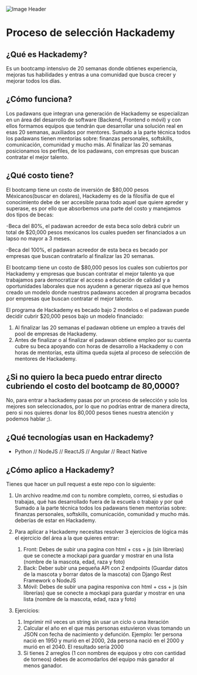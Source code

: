 ![Image Header](https://scontent.fmzt1-1.fna.fbcdn.net/v/t1.6435-9/152669709_1715386385311335_4237383846142032022_n.png?_nc_cat=111&ccb=1-3&_nc_sid=e3f864&_nc_eui2=AeFPN6WbwCzk8dd0nWJBNzJ8SAwqN3h5yNFIDCo3eHnI0SPLJWVgOn15e5qzeKatZ6I&_nc_ohc=y7S68cnsXAwAX-GtKfI&_nc_ht=scontent.fmzt1-1.fna&oh=e6ca04806a4d76879342f3a9984b3315&oe=60CA715F)

# Proceso de selección Hackademy

## ¿Qué es Hackademy?
Es un bootcamp intensivo de 20 semanas donde obtienes experiencia, mejoras tus habilidades y entras a una comunidad que busca crecer y mejorar todos los días.

## ¿Cómo funciona?
Los padawans que integran una generación de Hackademy se especializan en un área del desarrollo de software (Backend, Frontend o móvil) y con ellos formamos equipos que tendrán que desarrollar una solución real en esas 20 semanas, auxiliados por mentores.
Sumado a la parte técnica todos los padawans tienen mentorías sobre: finanzas personales, softskills, comunicación, comunidad y mucho más.
Al finalizar las 20 semanas posicionamos los perfiles, de los padawans, con empresas que buscan contratar el mejor talento.

## ¿Qué costo tiene?
El bootcamp tiene un costo de inversión de $80,000 pesos Méxicanos(buscar en dolares), Hackademy es de la filosifía de que el conocimiento debe de ser accesible paraa todo aquel que quiere apreder y superase, es por ello que absorbemos una parte del costo y manejamos dos tipos de becas: 

-Beca del 80%, el padawan acreedor de esta beca solo debrá cubrir un total de $20,000 pesos mexicanos los cuales pueden ser financiados a un lapso no mayor a 3 meses. 

-Beca del 100%, el padawan acreedor de esta beca es becado por empresas que buscan contratarlo al finalizar las 20 semanas.

El bootcamp tiene un costo de $80,000 pesos los cuales son cubiertos por Hackademy y empresas que buscan contratar el mejor talento ya que trabajamos para democratizar el acceso a educación de calidad y a oportunidades laborales que nos ayudenn a generar riqueza así que hemos creado un modelo donde nuestros padawans acceden al programa becados por empresas que buscan contratar el mejor talento.

El programa de Hackademy es becado bajo 2 modelos o el padawan puede decidir cubrir $20,000 pesos bajo un modelo financiado:
1. Al finalizar las 20 semanas el padawan obtiene un empleo a través del pool de empresas de Hackademy.
2. Antes de finalizar o al finalizar el padawan obtiene empleo por su cuenta cubre su beca apoyando con horas de desarrollo a Hackademy o con horas de mentorías, esta última queda sujeta al proceso de selección de mentores de Hackademy.

## ¿Si no quiero la beca puedo entrar directo cubriendo el costo del bootcamp de 80,0000?
No, para entrar a hackademy pasas por un proceso de selección y solo los mejores son seleccionados, por lo que no podrías entrar de manera directa, pero si nos quieres donar los 80,000 pesos tienes nuestra atención y podemos hablar ;).

## ¿Qué tecnologías usan en Hackademy?
- Python // NodeJS // ReactJS // Angular // React Native 

## ¿Cómo aplico a Hackademy?
Tienes que hacer un pull request a este repo con lo siguiente:
1. Un archivo readme.md con tu nombre completo, correo, si estudias o trabajas, qué has desarrollado fuera de la escuela o trabajo y por qué
Sumado a la parte técnica todos los padawans tienen mentorías sobre: finanzas personales, softskills, comunicación, comunidad y mucho más. deberías de estar en Hackademy.
2. Para aplicar a Hackademy necesitas resolver 3 ejercicios de lógica más el ejercicio del área a la que quieres entrar:
   1. Front: Debes de subir una pagina con html + css + js (sin librerías) que se conecte a mockapi para guardar y mostrar en una lista (nombre de la mascota, edad, raza y foto)
   2. Back: Deber subir una pequeña API con 2 endpoints (Guardar datos de la mascota y borrar datos de la mascota) con Django Rest Framework o NodeJS
   3. Móvil: Debes de subir una pagina responiva con html + css + js (sin librerías) que se conecte a mockapi para guardar y mostrar en una lista (nombre de la mascota, edad, raza y foto)
   
3. Ejercicios:
   1. Imprimir mil veces un string sin usar un ciclo o una iteración
   2. Calcular el año en el que más personas estuvieron vivas tomando un JSON con fecha de nacimiento y defunción. Ejemplo: 1er persona nació en 1950 y murió en el 2000, 2da persona nació en el 2000 y murió en el 2040. El resultado sería 2000
   3. Si tienes 2 arreglos (1 con nombres de equipos y otro con cantidad de torneos) debes de acomodarlos del equipo más ganador al menos ganador.
